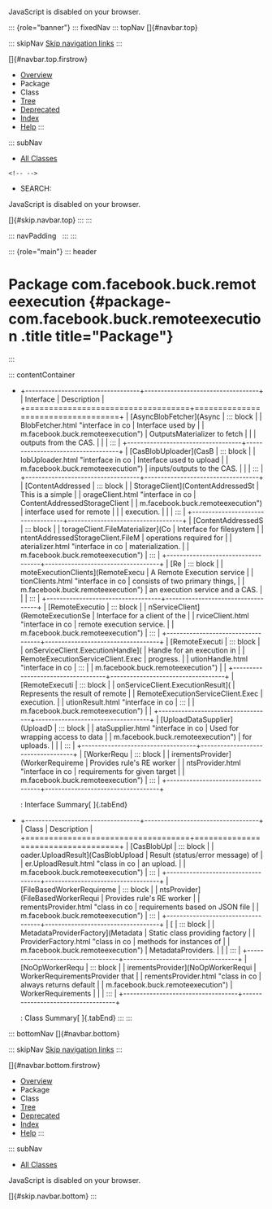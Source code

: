 <div>

JavaScript is disabled on your browser.

</div>

::: {role="banner"}
::: fixedNav
::: topNav
[]{#navbar.top}

::: skipNav
[Skip navigation links](#skip.navbar.top "Skip navigation links")
:::

[]{#navbar.top.firstrow}

-   [Overview](../../../../index.html)
-   Package
-   Class
-   [Tree](package-tree.html)
-   [Deprecated](../../../../deprecated-list.html)
-   [Index](../../../../index-all.html)
-   [Help](../../../../help-doc.html)
:::

::: subNav
-   [All Classes](../../../../allclasses.html)

```{=html}
<!-- -->
```
-   SEARCH:

<div>

<div>

JavaScript is disabled on your browser.

</div>

</div>

[]{#skip.navbar.top}
:::
:::

::: navPadding
 
:::
:::

::: {role="main"}
::: header
# Package com.facebook.buck.remoteexecution {#package-com.facebook.buck.remoteexecution .title title="Package"}
:::

::: contentContainer
-   +-----------------------------------+-----------------------------------+
    | Interface                         | Description                       |
    +===================================+===================================+
    | [AsyncBlobFetcher](Async          | ::: block                         |
    | BlobFetcher.html "interface in co | Interface used by                 |
    | m.facebook.buck.remoteexecution") | OutputsMaterializer to fetch      |
    |                                   | outputs from the CAS.             |
    |                                   | :::                               |
    +-----------------------------------+-----------------------------------+
    | [CasBlobUploader](CasB            | ::: block                         |
    | lobUploader.html "interface in co | Interface used to upload          |
    | m.facebook.buck.remoteexecution") | inputs/outputs to the CAS.        |
    |                                   | :::                               |
    +-----------------------------------+-----------------------------------+
    | [ContentAddressed                 | ::: block                         |
    | StorageClient](ContentAddressedSt | This is a simple                  |
    | orageClient.html "interface in co | ContentAddressedStorageClient     |
    | m.facebook.buck.remoteexecution") | interface used for remote         |
    |                                   | execution.                        |
    |                                   | :::                               |
    +-----------------------------------+-----------------------------------+
    | [ContentAddressedS                | ::: block                         |
    | torageClient.FileMaterializer](Co | Interface for filesystem          |
    | ntentAddressedStorageClient.FileM | operations required for           |
    | aterializer.html "interface in co | materialization.                  |
    | m.facebook.buck.remoteexecution") | :::                               |
    +-----------------------------------+-----------------------------------+
    | [Re                               | ::: block                         |
    | moteExecutionClients](RemoteExecu | A Remote Execution service        |
    | tionClients.html "interface in co | consists of two primary things,   |
    | m.facebook.buck.remoteexecution") | an execution service and a CAS.   |
    |                                   | :::                               |
    +-----------------------------------+-----------------------------------+
    | [RemoteExecutio                   | ::: block                         |
    | nServiceClient](RemoteExecutionSe | Interface for a client of the     |
    | rviceClient.html "interface in co | remote execution service.         |
    | m.facebook.buck.remoteexecution") | :::                               |
    +-----------------------------------+-----------------------------------+
    | [RemoteExecuti                    | ::: block                         |
    | onServiceClient.ExecutionHandle]( | Handle for an execution in        |
    | RemoteExecutionServiceClient.Exec | progress.                         |
    | utionHandle.html "interface in co | :::                               |
    | m.facebook.buck.remoteexecution") |                                   |
    +-----------------------------------+-----------------------------------+
    | [RemoteExecuti                    | ::: block                         |
    | onServiceClient.ExecutionResult]( | Represents the result of remote   |
    | RemoteExecutionServiceClient.Exec | execution.                        |
    | utionResult.html "interface in co | :::                               |
    | m.facebook.buck.remoteexecution") |                                   |
    +-----------------------------------+-----------------------------------+
    | [UploadDataSupplier](UploadD      | ::: block                         |
    | ataSupplier.html "interface in co | Used for wrapping access to data  |
    | m.facebook.buck.remoteexecution") | for uploads.                      |
    |                                   | :::                               |
    +-----------------------------------+-----------------------------------+
    | [WorkerRequ                       | ::: block                         |
    | irementsProvider](WorkerRequireme | Provides rule\'s RE worker        |
    | ntsProvider.html "interface in co | requirements for given target     |
    | m.facebook.buck.remoteexecution") | :::                               |
    +-----------------------------------+-----------------------------------+

    : Interface Summary[ ]{.tabEnd}

-   +-----------------------------------+-----------------------------------+
    | Class                             | Description                       |
    +===================================+===================================+
    | [CasBlobUpl                       | ::: block                         |
    | oader.UploadResult](CasBlobUpload | Result (status/error message) of  |
    | er.UploadResult.html "class in co | an upload.                        |
    | m.facebook.buck.remoteexecution") | :::                               |
    +-----------------------------------+-----------------------------------+
    | [FileBasedWorkerRequireme         | ::: block                         |
    | ntsProvider](FileBasedWorkerRequi | Provides rule\'s RE worker        |
    | rementsProvider.html "class in co | requirements based on JSON file   |
    | m.facebook.buck.remoteexecution") | :::                               |
    +-----------------------------------+-----------------------------------+
    | [                                 | ::: block                         |
    | MetadataProviderFactory](Metadata | Static class providing factory    |
    | ProviderFactory.html "class in co | methods for instances of          |
    | m.facebook.buck.remoteexecution") | MetadataProviders.                |
    |                                   | :::                               |
    +-----------------------------------+-----------------------------------+
    | [NoOpWorkerRequ                   | ::: block                         |
    | irementsProvider](NoOpWorkerRequi | WorkerRequirementsProvider that   |
    | rementsProvider.html "class in co | always returns default            |
    | m.facebook.buck.remoteexecution") | WorkerRequirements                |
    |                                   | :::                               |
    +-----------------------------------+-----------------------------------+

    : Class Summary[ ]{.tabEnd}
:::
:::

::: bottomNav
[]{#navbar.bottom}

::: skipNav
[Skip navigation links](#skip.navbar.bottom "Skip navigation links")
:::

[]{#navbar.bottom.firstrow}

-   [Overview](../../../../index.html)
-   Package
-   Class
-   [Tree](package-tree.html)
-   [Deprecated](../../../../deprecated-list.html)
-   [Index](../../../../index-all.html)
-   [Help](../../../../help-doc.html)
:::

::: subNav
-   [All Classes](../../../../allclasses.html)

<div>

<div>

JavaScript is disabled on your browser.

</div>

</div>

[]{#skip.navbar.bottom}
:::
